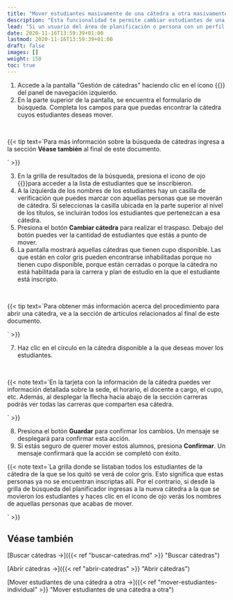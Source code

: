 ```yaml
---
title: "Mover estudiantes masivamente de una cátedra a otra masivamente"
description: "Esta funcionalidad te permite cambiar estudiantes de una cátedra a otra."
lead: "Si un usuario del área de planificación o persona con un perfil que se lo permite desea, por algún motivo, mover a los estudiantes que están registrados en una cátedra a otra de manera masiva puede usar esta funcionalidad para realizar esta acción."
date: 2020-11-16T13:59:39+01:00
lastmod: 2020-11-16T13:59:39+01:00
draft: false
images: []
weight: 150
toc: true
---
```


1. Accede a la pantalla "Gestión de cátedras" haciendo clic en el icono {{<inline-icon image="menu.png" alt="hamburger menu icon">}} del panel de navegación izquierdo.
1. En la parte superior de la pantalla, se encuentra el formulario de búsqueda. Completa los campos para que puedas encontrar la cátedra cuyos estudiantes deseas mover. 
<br>

{{< tip text=`Para más información sobre la búsqueda de cátedras ingresa a la sección <b>Véase también</b> al final de este documento.

` >}}
<br>

3. En la grilla de resultados de la búsqueda, presiona el icono de ojo {{<inline-icon image="eye.png" alt="eye icon">}}para acceder a la lista de estudiantes que se inscribieron. 
4. A la izquierda de los nombres de los estudiantes hay un casilla de verificación que puedes marcar con aquellas personas que se moverán de cátedra. Si seleccionas la casilla ubicada en la parte superior al nivel de los títulos, se incluirán todos los estudiantes que pertenezcan a esa cátedra.
5. Presiona el botón **Cambiar cátedra** para realizar el traspaso. Debajo del botón puedes ver la cantidad de estudiantes que estás a punto de mover.
6. La pantalla mostrará aquellas cátedras que tienen cupo disponible. Las que están en color gris pueden encontrarse inhabilitadas porque no tienen cupo disponible, porque están cerradas o porque la cátedra no está habilitada para la carrera y plan de estudio en la que el estudiante está inscripto.
<br>

{{< tip text=`Para obtener más información acerca del procedimiento para abrir una cátedra, ve a la sección de artículos relacionados al final de este documento.

` >}}
<br>

7. Haz clic en el círculo en la cátedra disponible a la que deseas mover los estudiantes.
<br>

{{< note text=`En la tarjeta con la información de la cátedra puedes ver información detallada sobre la sede, el horario, el docente a cargo, el cupo, etc. Además, al desplegar la flecha hacia abajo de la sección carreras podrás ver todas las carreras que comparten esa cátedra.

` >}}
<br>

8. Presiona el botón **Guardar** para confirmar los cambios. Un mensaje se desplegará para confirmar esta acción.
9. Si estás seguro de querer mover estos alumnos, presiona **Confirmar**. Un mensaje confirmará que la acción se completó con éxito. 

{{< note text=`La grilla donde se listaban todos los estudiantes de la cátedra de la que se los quitó se verá de color gris. Esto significa que estas personas ya no se encuentran inscriptas allí. 
Por el contrario, si desde la grilla de búsqueda del planificador ingresas a la nueva cátedra a la que se movieron los estudiantes y haces clic en el icono de ojo verás los nombres de aquellas personas que acabas de mover.

` >}}
<br>

## Véase también

[Buscar cátedras →]({{< ref "buscar-catedras.md" >}} "Buscar cátedras")
<br/>

[Abrir cátedras →]({{< ref "abrir-catedras" >}} "Abrir cátedras")
<br>

[Mover estudiantes de una cátedra a otra →]({{< ref "mover-estudiantes-individual" >}} "Mover estudiantes de una cátedra a otra")
